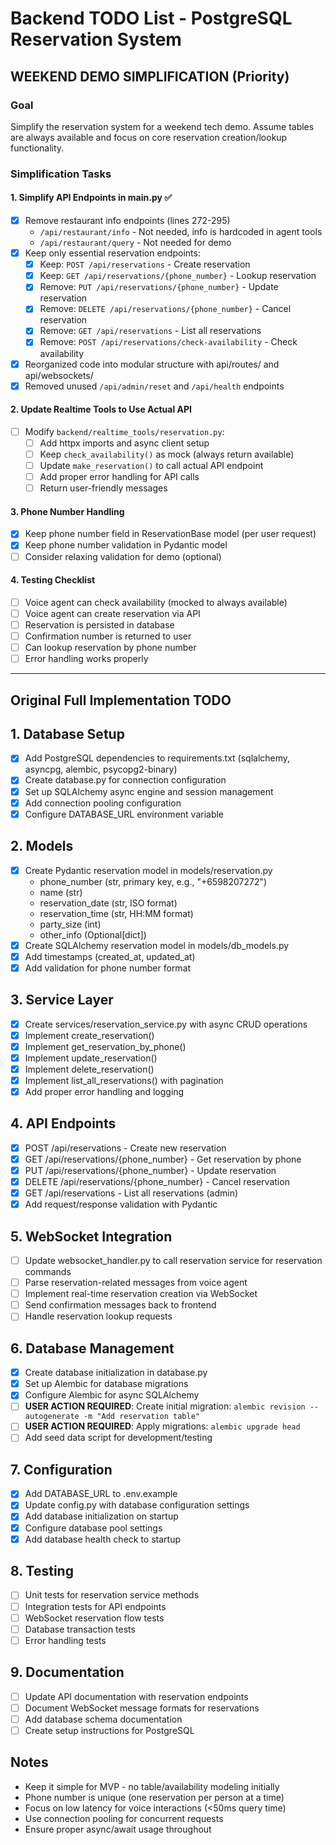 # Backend TODO List - PostgreSQL Reservation System

## WEEKEND DEMO SIMPLIFICATION (Priority)

### Goal
Simplify the reservation system for a weekend tech demo. Assume tables are always available and focus on core reservation creation/lookup functionality.

### Simplification Tasks

#### 1. Simplify API Endpoints in main.py ✅
- [x] Remove restaurant info endpoints (lines 272-295)
  - `/api/restaurant/info` - Not needed, info is hardcoded in agent tools
  - `/api/restaurant/query` - Not needed for demo
- [x] Keep only essential reservation endpoints:
  - [x] Keep: `POST /api/reservations` - Create reservation
  - [x] Keep: `GET /api/reservations/{phone_number}` - Lookup reservation
  - [x] Remove: `PUT /api/reservations/{phone_number}` - Update reservation
  - [x] Remove: `DELETE /api/reservations/{phone_number}` - Cancel reservation
  - [x] Remove: `GET /api/reservations` - List all reservations
  - [x] Remove: `POST /api/reservations/check-availability` - Check availability
- [x] Reorganized code into modular structure with api/routes/ and api/websockets/
- [x] Removed unused `/api/admin/reset` and `/api/health` endpoints

#### 2. Update Realtime Tools to Use Actual API
- [ ] Modify `backend/realtime_tools/reservation.py`:
  - [ ] Add httpx imports and async client setup
  - [ ] Keep `check_availability()` as mock (always return available)
  - [ ] Update `make_reservation()` to call actual API endpoint
  - [ ] Add proper error handling for API calls
  - [ ] Return user-friendly messages

#### 3. Phone Number Handling
- [x] Keep phone number field in ReservationBase model (per user request)
- [x] Keep phone number validation in Pydantic model
- [ ] Consider relaxing validation for demo (optional)

#### 4. Testing Checklist
- [ ] Voice agent can check availability (mocked to always available)
- [ ] Voice agent can create reservation via API
- [ ] Reservation is persisted in database
- [ ] Confirmation number is returned to user
- [ ] Can lookup reservation by phone number
- [ ] Error handling works properly

---

## Original Full Implementation TODO

## 1. Database Setup
- [x] Add PostgreSQL dependencies to requirements.txt (sqlalchemy, asyncpg, alembic, psycopg2-binary)
- [x] Create database.py for connection configuration
- [x] Set up SQLAlchemy async engine and session management
- [x] Add connection pooling configuration
- [x] Configure DATABASE_URL environment variable

## 2. Models
- [x] Create Pydantic reservation model in models/reservation.py
  - phone_number (str, primary key, e.g., "+6598207272")
  - name (str)
  - reservation_date (str, ISO format)
  - reservation_time (str, HH:MM format)
  - party_size (int)
  - other_info (Optional[dict])
- [x] Create SQLAlchemy reservation model in models/db_models.py
- [x] Add timestamps (created_at, updated_at)
- [x] Add validation for phone number format

## 3. Service Layer
- [x] Create services/reservation_service.py with async CRUD operations
- [x] Implement create_reservation()
- [x] Implement get_reservation_by_phone()
- [x] Implement update_reservation()
- [x] Implement delete_reservation()
- [x] Implement list_all_reservations() with pagination
- [x] Add proper error handling and logging

## 4. API Endpoints
- [x] POST /api/reservations - Create new reservation
- [x] GET /api/reservations/{phone_number} - Get reservation by phone
- [x] PUT /api/reservations/{phone_number} - Update reservation
- [x] DELETE /api/reservations/{phone_number} - Cancel reservation
- [x] GET /api/reservations - List all reservations (admin)
- [x] Add request/response validation with Pydantic

## 5. WebSocket Integration
- [ ] Update websocket_handler.py to call reservation service for reservation commands
- [ ] Parse reservation-related messages from voice agent
- [ ] Implement real-time reservation creation via WebSocket
- [ ] Send confirmation messages back to frontend
- [ ] Handle reservation lookup requests

## 6. Database Management
- [x] Create database initialization in database.py
- [x] Set up Alembic for database migrations
- [x] Configure Alembic for async SQLAlchemy
- [ ] **USER ACTION REQUIRED**: Create initial migration: `alembic revision --autogenerate -m "Add reservation table"`
- [ ] **USER ACTION REQUIRED**: Apply migrations: `alembic upgrade head`
- [ ] Add seed data script for development/testing

## 7. Configuration
- [x] Add DATABASE_URL to .env.example
- [x] Update config.py with database configuration settings
- [x] Add database initialization on startup
- [x] Configure database pool settings
- [x] Add database health check to startup

## 8. Testing
- [ ] Unit tests for reservation service methods
- [ ] Integration tests for API endpoints
- [ ] WebSocket reservation flow tests
- [ ] Database transaction tests
- [ ] Error handling tests

## 9. Documentation
- [ ] Update API documentation with reservation endpoints
- [ ] Document WebSocket message formats for reservations
- [ ] Add database schema documentation
- [ ] Create setup instructions for PostgreSQL

## Notes
- Keep it simple for MVP - no table/availability modeling initially
- Phone number is unique (one reservation per person at a time)
- Focus on low latency for voice interactions (<50ms query time)
- Use connection pooling for concurrent requests
- Ensure proper async/await usage throughout